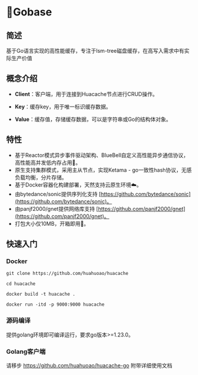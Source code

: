 # 🚀Gobase

## 简述
基于Go语言实现的高性能缓存，专注于lsm-tree磁盘缓存，在高写入需求中有实际生产价值

## 概念介绍

- **Client**：客户端，用于连接到Huacache节点进行CRUD操作。

- **Key**：缓存key，用于唯一标识缓存数据。

- **Value**：缓存值，存储缓存数据，可以是字符串或Go的结构体对象。

## 特性
- 基于Reactor模式异步事件驱动架构、BlueBell自定义高性能异步通信协议，高性能高并发低内存占用💪。
- 原生支持集群模式，采用主从节点，实现Ketama - go一致性hash协议，无感负载均衡，分片存储。
- 基于Docker容器化构建部署，天然支持云原生环境☁️。
- 由bytedance/sonic提供序列化支持 [https://github.com/bytedance/sonic](https://github.com/bytedance/sonic)。
- 由panjf2000/gnet提供网络库支持 [https://github.com/panjf2000/gnet](https://github.com/panjf2000/gnet)。
- 打包大小仅10MB，开箱即用🎉。

## 快速入门
### Docker
```shell
git clone https://github.com/huahuoao/huacache
```
```shell
cd huacache
```
```shell
docker build -t huacache .
```
```shell
docker run -itd -p 9000:9000 huacache
```
### 源码编译
提供golang环境即可编译运行，要求go版本>=1.23.0。

### Golang客户端
请移步 https://github.com/huahuoao/huacache-go
附带详细使用文档


